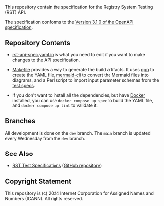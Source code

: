 This repository contain the specification for the Registry System Testing (RST)
API.

The specification conforms to the [Version 3.1.0 of the OpenAPI
specification](https://spec.openapis.org/oas/latest.html).

## Repository Contents

* [rst-api-spec.yaml.in](https://github.com/icann/rst-api-spec/blob/main/rst-api-spec.yaml.in)
  is what you need to edit if you want to make changes to the API specification.

* [Makefile](Makefile) provides a way to generate the build artifacts. It uses
  [gpp](https://logological.org/gpp) to create the YAML file, [mermaid-cli](https://github.com/mermaid-js/mermaid-cli)
  to convert the Mermaid files into diagrams, and a Perl script to import input
  parameter schemas from the [test specs](https://github.com/icann/rst-test-specs).

* If you don't want to install all the dependencies, but have
  [Docker](https://docker.com) installed, you can use `docker compose up spec`
  to build the YAML file, and `docker compose up lint` to validate it.

## Branches

All development is done on the `dev` branch. The `main` branch is updated every
 Wednesday from the `dev` branch.

## See Also

* [RST Test Specifications](https://icann.github.io/rst-test-specs/) ([GitHub repository](https://github.com/icann/rst-test-specs))

## Copyright Statement

This repository is (c) 2024 Internet Corporation for Assigned Names and Numbers
(ICANN). All rights reserved.

